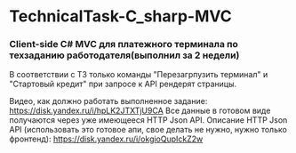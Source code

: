# TechnicalTask-C_sharp-MVC
### Client-side C# MVC для платежного терминала по техзаданию работодателя(выполнил за 2 недели)
В соответствии с ТЗ только команды "Перезагрпузить терминал" и "Стартовый кредит" при запросе к API рендерят страницы.

Видео, как должно работать выполненное задание:
https://disk.yandex.ru/i/hpLK2JTXTjU9CA
Все данные в готовом виде получаются через уже имеющееся HTTP Json API.
Описание HTTP Json API (использовать это готовое апи, свое делать не нужно, нужно только фронтенд): 
https://disk.yandex.ru/i/okgioQupIckZ2w


